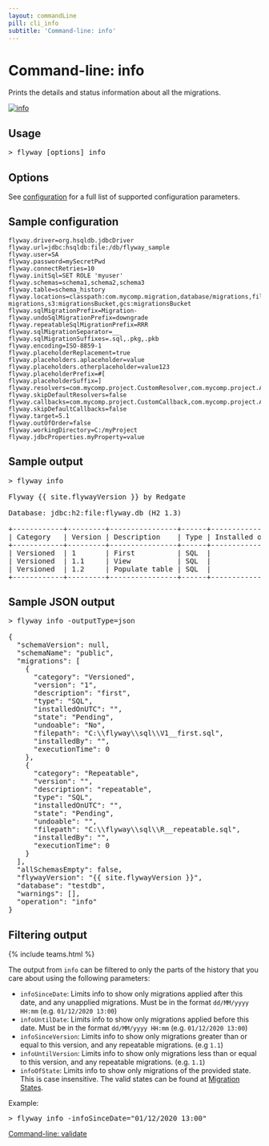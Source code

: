```yaml
---
layout: commandLine
pill: cli_info
subtitle: 'Command-line: info'
---
```

# Command-line: info

Prints the details and status information about all the migrations.

<a href="/documentation/command/info"><img src="/assets/balsamiq/command-info.png" alt="info"></a>

## Usage

<pre class="console"><span>&gt;</span> flyway [options] info</pre>

## Options

See [configuration](/documentation/configuration/parameters) for a full list of supported configuration parameters.

## Sample configuration

```properties
flyway.driver=org.hsqldb.jdbcDriver
flyway.url=jdbc:hsqldb:file:/db/flyway_sample
flyway.user=SA
flyway.password=mySecretPwd
flyway.connectRetries=10
flyway.initSql=SET ROLE 'myuser'
flyway.schemas=schema1,schema2,schema3
flyway.table=schema_history
flyway.locations=classpath:com.mycomp.migration,database/migrations,filesystem:/sql-migrations,s3:migrationsBucket,gcs:migrationsBucket
flyway.sqlMigrationPrefix=Migration-
flyway.undoSqlMigrationPrefix=downgrade
flyway.repeatableSqlMigrationPrefix=RRR
flyway.sqlMigrationSeparator=__
flyway.sqlMigrationSuffixes=.sql,.pkg,.pkb
flyway.encoding=ISO-8859-1
flyway.placeholderReplacement=true
flyway.placeholders.aplaceholder=value
flyway.placeholders.otherplaceholder=value123
flyway.placeholderPrefix=#[
flyway.placeholderSuffix=]
flyway.resolvers=com.mycomp.project.CustomResolver,com.mycomp.project.AnotherResolver
flyway.skipDefaultResolvers=false
flyway.callbacks=com.mycomp.project.CustomCallback,com.mycomp.project.AnotherCallback
flyway.skipDefaultCallbacks=false
flyway.target=5.1
flyway.outOfOrder=false
flyway.workingDirectory=C:/myProject
flyway.jdbcProperties.myProperty=value
```

## Sample output

<pre class="console">&gt; flyway info

Flyway {{ site.flywayVersion }} by Redgate

Database: jdbc:h2:file:flyway.db (H2 1.3)

+------------+---------+----------------+------+---------------------+---------+----------+
| Category   | Version | Description    | Type | Installed on        | State   | Undoable |
+------------+---------+----------------+------+---------------------+---------+----------+
| Versioned  | 1       | First          | SQL  |                     | Pending | Yes      |
| Versioned  | 1.1     | View           | SQL  |                     | Pending | Yes      |
| Versioned  | 1.2     | Populate table | SQL  |                     | Pending | No       |
+------------+---------+----------------+------+---------------------+---------+----------+</pre>

## Sample JSON output

<pre class="console">&gt; flyway info -outputType=json

{
  "schemaVersion": null,
  "schemaName": "public",
  "migrations": [
    {
      "category": "Versioned",
      "version": "1",
      "description": "first",
      "type": "SQL",
      "installedOnUTC": "",
      "state": "Pending",
      "undoable": "No",
      "filepath": "C:\\flyway\\sql\\V1__first.sql",
      "installedBy": "",
      "executionTime": 0
    },
    {
      "category": "Repeatable",
      "version": "",
      "description": "repeatable",
      "type": "SQL",
      "installedOnUTC": "",
      "state": "Pending",
      "undoable": "",
      "filepath": "C:\\flyway\\sql\\R__repeatable.sql",
      "installedBy": "",
      "executionTime": 0
    }
  ],
  "allSchemasEmpty": false,
  "flywayVersion": "{{ site.flywayVersion }}",
  "database": "testdb",
  "warnings": [],
  "operation": "info"
}</pre>

## Filtering output
{% include teams.html %}

The output from `info` can be filtered to only the parts of the history that you care about using the following parameters:
- `infoSinceDate`: Limits info to show only migrations applied after this date, and any unapplied migrations. Must be in the format `dd/MM/yyyy HH:mm` (e.g. `01/12/2020 13:00`)
- `infoUntilDate`: Limits info to show only migrations applied before this date. Must be in the format `dd/MM/yyyy HH:mm` (e.g. `01/12/2020 13:00`)
- `infoSinceVersion`: Limits info to show only migrations greater than or equal to this version, and any repeatable migrations. (e.g `1.1`)
- `infoUntilVersion`: Limits info to show only migrations less than or equal to this version, and any repeatable migrations. (e.g. `1.1`)
- `infoOfState`: Limits info to show only migrations of the provided state. This is case insensitive. The valid states can be found at [Migration States](/documentation/concepts/migrations#migration-states).

Example:
<pre class="console">&gt; flyway info -infoSinceDate="01/12/2020 13:00"
</pre>


<p class="next-steps">
    <a class="btn btn-primary" href="/documentation/usage/commandline/validate">Command-line: validate <i class="fa fa-arrow-right"></i></a>
</p>